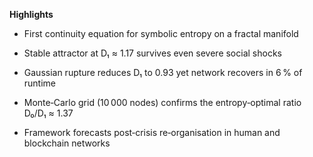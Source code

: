 **Highlights**

* First continuity equation for symbolic entropy on a fractal manifold

* Stable attractor at D₁ ≈ 1.17 survives even severe social shocks

* Gaussian rupture reduces D₁ to 0.93 yet network recovers in 6 % of runtime

* Monte‑Carlo grid (10 000 nodes) confirms the entropy‑optimal ratio D₀/D₁ ≈ 1.37

* Framework forecasts post‑crisis re‑organisation in human and blockchain networks

